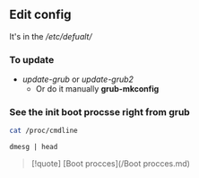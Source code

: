 ## Edit config 
It's in the */etc/defualt/*

### To update 
- *update-grub* or *update-grub2*
	- Or do it manually **grub-mkconfig**


### See the init boot procsse right from grub

```bash 
cat /proc/cmdline
```
```
dmesg | head 
```



>[!quote] [Boot procces](/Boot procces.md)
